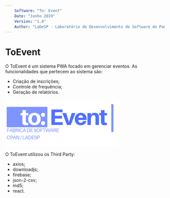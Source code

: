 ```yaml
---
    Software: "To: Event"
    Date: "Junho 2019"
    Version: "1.0"
    Author: "LaDeSP - Laboratório de Desenvolvimento de Software do Pantanal"
---
```


# ToEvent

O ToEvent é um sistema PWA focado em gerenciar eventos. As funcionalidades que pertecem ao sistema são:

* Criação de inscrições;
* Controle de frequência;
* Geração de relatórios.

![Logo do Sistema](https://github.com/LaDeSP/ToEvent/blob/master/public/logo.png?raw=true)

O ToEvent utilizou os Third Party: 

* axios;
* downloadjs;
* firebase;
* json-2-csv;
* md5;
* react.
